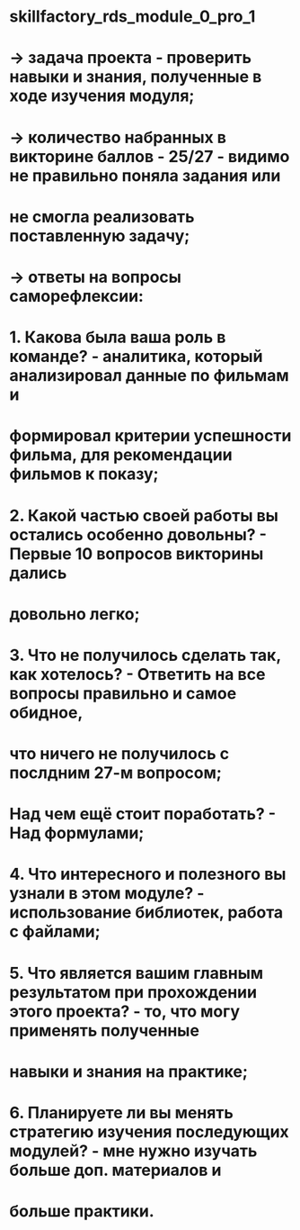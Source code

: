 # skillfactory_rds_module_0_pro_1
# → задачa проекта - проверить навыки и знания, полученные в ходе изучения модуля;

# → количество набранных в викторине баллов - 25/27 - видимо не правильно поняла задания или
#                                            не смогла реализовать поставленную задачу;

# → ответы на вопросы саморефлексии:

# 1. Какова была ваша роль в команде? - аналитика, который анализировал данные по фильмам и 
#                                      формировал критерии успешности фильма, для рекомендации фильмов к показу;

# 2. Какой частью своей работы вы остались особенно довольны? - Первые 10 вопросов викторины дались 
#                                                               довольно легко;

# 3. Что не получилось сделать так, как хотелось? - Ответить на все вопросы правильно и самое обидное, 
#                                                  что ничего не получилось с послдним 27-м вопросом;
#    Над чем ещё стоит поработать? - Над формулами;

# 4. Что интересного и полезного вы узнали в этом модуле? - использование библиотек, работа с файлами;

# 5. Что является вашим главным результатом при прохождении этого проекта? - то, что могу применять полученные
#                                                                           навыки и знания на практике;

# 6. Планируете ли вы менять стратегию изучения последующих модулей? - мне нужно изучать больше доп. материалов и
#                                                                     больше практики.
